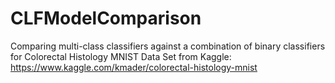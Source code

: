 # CLFModelComparison
Comparing multi-class classifiers against a combination of binary classifiers for Colorectal Histology MNIST Data Set from Kaggle:
https://www.kaggle.com/kmader/colorectal-histology-mnist
